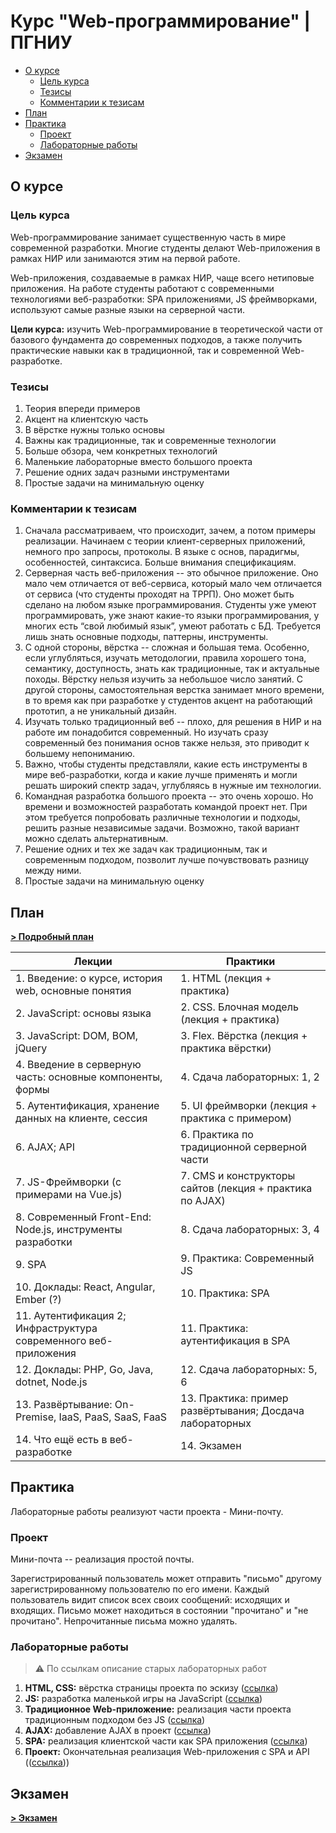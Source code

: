 # Курс "Web-программирование" | ПГНИУ

<!-- TOC -->
- [О курсе](#О-курсе)
  - [Цель курса](#Цель-курса)
  - [Тезисы](#Тезисы)
  - [Комментарии к тезисам](#Комментарии-к-тезисам)
- [План](#План)
- [Практика](#Практика)
  - [Проект](#Проект)
  - [Лабораторные работы](#Лабораторные-работы)
- [Экзамен](#Экзамен)

<!-- TOC END -->

## О курсе

### Цель курса

Web-программирование занимает существенную часть в мире современной разработки. Многие студенты делают Web-приложения в рамках НИР или занимаются этим на первой работе.

Web-приложения, создаваемые в рамках НИР, чаще всего нетиповые приложения. На работе студенты работают с современными технологиями веб-разработки: SPA приложениями, JS фреймворками, используют самые разные языки на серверной части.

**Цели курса:** изучить Web-программирование в теоретической части от базового фундамента до современных подходов, а также получить практические навыки как в традиционной, так и современной Web-разработке.

### Тезисы

1. Теория впереди примеров
2. Акцент на клиентскую часть
3. В вёрстке нужны только основы
4. Важны как традиционные, так и современные технологии
5. Больше обзора, чем конкретных технологий
6. Маленькие лабораторные вместо большого проекта
7. Решение одних задач разными инструментами
8. Простые задачи на минимальную оценку

### Комментарии к тезисам

1. Сначала рассматриваем, что происходит, зачем, а потом примеры реализации. Начинаем с теории клиент-серверных приложений, немного про запросы, протоколы. В языке с основ, парадигмы, особенностей, синтаксиса. Больше внимания спецификациям.
2. Серверная часть веб-приложения -- это обычное приложение. Оно мало чем отличается от веб-сервиса, который мало чем отличается от сервиса (что студенты проходят на ТРРП). Оно может быть сделано на любом языке программирования. Студенты уже умеют программировать, уже знают какие-то языки программирования, у многих есть “свой любимый язык”, умеют работать с БД. Требуется лишь знать основные подходы, паттерны, инструменты.
3. С одной стороны, вёрстка -- сложная и большая тема. Особенно, если углубляться, изучать методологии, правила хорошего тона, семантику, доступность, знать как традиционные, так и актуальные походы. Вёрстку нельзя изучить за небольшое число занятий. С другой стороны, самостоятельная верстка занимает много времени, в то время как при разработке у студентов акцент на работающий прототип, а не уникальный дизайн.
4. Изучать только традиционный веб -- плохо, для решения в НИР и на работе им понадобится современный. Но изучать сразу современный без понимания основ также нельзя, это приводит к большему непониманию.
5. Важно, чтобы студенты представляли, какие есть инструменты в мире веб-разработки, когда и какие лучше применять и могли решать широкий спектр задач, углубляясь в нужные им технологии.
6. Командная разработка большого проекта -- это очень хорошо. Но времени и возможностей разработать командой проект нет. При этом требуется попробовать различные технологии и подходы, решить разные независимые задачи. Возможно, такой вариант можно сделать альтернативным.
7. Решение одних и тех же задач как традиционным, так и современным подходом, позволит лучше почувствовать разницу между ними.
8. Простые задачи на минимальную оценку

## План

**[> Подробный план](./Plan.md)**

| Лекции                                                           | Практики                                                 |
|------------------------------------------------------------------|----------------------------------------------------------|
| 1. Введение: о курсе, история web, основные понятия              | 1. HTML  (лекция + практика)                             |
| 2. JavaScript: основы языка                                      | 2. CSS. Блочная модель (лекция + практика)               |
| 3. JavaScript: DOM, BOM, jQuery                                  | 3. Flex. Вёрстка (лекция + практика вёрстки)             |
| 4. Введение в серверную часть: основные компоненты, формы        | 4. Сдача лабораторных: 1, 2                              |
| 5. Аутентификация, хранение данных на клиенте, сессия            | 5. UI фреймворки (лекция + практика с примером)          |
| 6. AJAX; API                                                     | 6. Практика по традиционной серверной части              |
| 7. JS-Фреймворки (c примерами на Vue.js)                         | 7. CMS и конструкторы сайтов (лекция + практика по AJAX) |
| 8. Современный Front-End: Node.js, инструменты разработки        | 8. Сдача лабораторных: 3, 4                              |
| 9. SPA                                                           | 9. Практика: Современный JS                              |
| 10. Доклады: React, Angular,  Ember (?)                          | 10. Практика: SPA                                        |
| 11. Аутентификация 2; Инфраструктура современного веб-приложения | 11. Практика: аутентификация в SPA                       |
| 12. Доклады: PHP, Go, Java, dotnet, Node.js                      | 12. Сдача лабораторных: 5, 6                             |
| 13. Развёртывание: On-Premise, IaaS, PaaS, SaaS, FaaS            | 13. Практика: пример развёртывания; Досдача лабораторных |
| 14. Что ещё есть в веб-разработке                                | 14. Экзамен                                              | 

## Практика

Лабораторные работы реализуют части проекта - Мини-почту.

### Проект

Мини-почта -- реализация простой почты.

Зарегистрированный пользователь может отправить "письмо" другому зарегистрированному пользователю по его имени. Каждый пользователь видит список всех своих сообщений: исходящих и входящих. Письмо может находиться в состоянии "прочитано" и "не прочитано". Непрочитанные письма можно удалять. 

### Лабораторные работы

> ⚠ По ссылкам описание старых лабораторных работ

1. **HTML, CSS:** вёрстка страницы проекта по эскизу ([ссылка](./labs/---))
2. **JS:** разработка маленькой игры на JavaScript ([ссылка](./labs/Лабораторная%20работа%202%20-%20JavaScript.md))
3. **Традиционное Web-приложение:** реализация части проекта традиционным подходом без JS ([ссылка](./labs/Лабораторная%20работа%203%20-%20ToDo.md))
4. **AJAX:** добавление AJAX в проект ([ссылка](./labs/Лабораторная%20работа%204%20-%20ToDo%20Ajax.md))
5. **SPA:** реализация клиентской части как SPA приложения ([ссылка](./labs/Лабораторная%20работа%205%20-%20ToDo%20SPA.md))
6. **Проект:** Окончательная реализация Web-приложения с SPA и API (([ссылка](./labs/Лабораторная%20работа%206%20-%20ToDo%20App.md)))

## Экзамен

**[> Экзамен](./Exam.md)**
